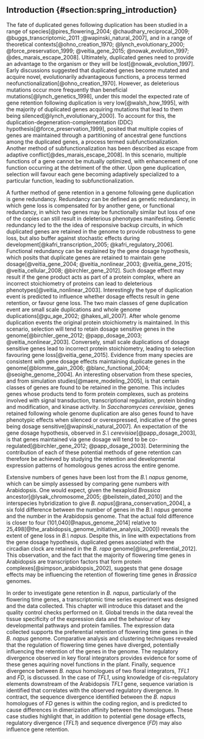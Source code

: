 ## Introduction {#section:spring_introduction}

The fate of duplicated genes following duplication has been studied in a range of species[@pires_flowering_2004; @chaudhary_reciprocal_2009; @buggs_transcriptomic_2011 ;@wapinski_natural_2007], and in a range of theoretical contexts[@ohno_creation_1970; @lynch_evolutionary_2000; @force_preservation_1999; @veitia_gene_2015; @nowak_evolution_1997; @des_marais_escape_2008].
Ultimately, duplicated genes need to provide an advantage to the organism or they will be lost[@nowak_evolution_1997].
Early discussions suggested that duplicated genes become mutated and acquire novel, evolutionarily advantageous functions, a process termed neofunctionalization[@ohno_creation_1970].
However, as deleterious mutations occur more frequently than beneficial mutations[@lynch_genetics_1998], under this model the expected rate of gene retention following duplication is very low[@walsh_how_1995], with the majority of duplicated genes acquiring mutations that lead to them being silenced[@lynch_evolutionary_2000].
To account for this, the duplication-degeneration-complementation (DDC) hypothesis[@force_preservation_1999], posited that multiple copies of genes are maintained through a partitioning of ancestral gene functions among the duplicated genes, a process termed subfunctionalization.
Another method of subfunctionalization has been described as escape from adaptive conflict[@des_marais_escape_2008].
In this scenario, multiple functions of a gene cannot be mutually optimized, with enhancement of one function occurring at the detriment of the other.
Upon gene duplication, selection will favour each gene becoming adaptively specialized to a particular function, leading to subfunctionalization.

A further method of gene retention in a genome following gene duplication is gene redundancy.
Redundancy can be defined as genetic redundancy, in which gene loss is compensated for by another gene, or functional redundancy, in which two genes may be functionally similar but loss of one of the copies can still result in deleterious phenotypes manifesting.
Genetic redundancy led to the the idea of responsive backup circuits, in which duplicated genes are retained in the genome to provide robustness to gene loss, but also buffer against stochastic effects during development[@kafri_transcription_2005; @kafri_regulatory_2006].
Functional redundancy can be explained by the gene dosage hypothesis, which posits that duplicate genes are retained to maintain gene dosage[@veitia_gene_2004; @veitia_nonlinear_2003; @veitia_gene_2015; @veitia_cellular_2008; @birchler_gene_2012].
Such dosage effect may result if the gene product acts as part of a protein complex, where an incorrect stoichiometry of proteins can lead to deleterious phenotypes[@veitia_nonlinear_2003].
Interestingly the type of duplication event is predicted to influence whether dosage effects result in gene retention, or favour gene loss.
The two main classes of gene duplication event are small scale duplications and whole genome duplications[@gu_age_2002; @hakes_all_2007].
After whole genome duplication events the original protein stoichiometry is maintained.
In this scenario, selection will tend to retain dosage sensitive genes in the genome[@birchler_gene_2012; @papp_dosage_2003; @veitia_nonlinear_2003].
Conversely, small scale duplications of dosage sensitive genes lead to incorrect protein stoichiometry, leading to selection favouring gene loss[@veitia_gene_2015].
Evidence from many species are consistent with gene dosage effects maintaining duplicate genes in the genome[@blomme_gain_2006; @blanc_functional_2004; @seoighe_genome_2004].
An interesting observation from these species, and from simulation studies[@maere_modeling_2005], is that certain classes of genes are found to be retained in the genome.
This includes genes whose products tend to form protein complexes, such as proteins involved with signal transduction, transcriptional regulation, protein binding and modification, and kinase activity.
In *Saccharomyces cerevisiae*, genes retained following whole genome duplication are also genes found to have phenotypic effects when silenced or overexpressed, indicative of the genes being dosage sensitive[@wapinski_natural_2007].
An expectation of the gene dosage hypothesis, observed in *S.\ cerevisiae*[@papp_dosage_2003], is that genes maintained via gene dosage will tend to be co-regulated[@birchler_gene_2012; @papp_dosage_2003].
Determining the contribution of each of these potential methods of gene retention can therefore be achieved by studying the retention and developmental expression patterns of homologous genes across the entire genome.

Extensive numbers of genes have been lost from the *B.\ napus* genome, which can be simply assessed by comparing gene numbers with Arabidopsis.
One would expect, given the hexaploid *Brassica* ancestor[@lysak_chromosome_2005; @beilstein_dated_2010] and the interspecies hybridization to give *B. napus*[@rana_conservation_2004], a six fold difference between the number of genes in the *B.\ napus* genome and the number in the Arabidopsis genome.
That the actual fold difference is closer to four (101,040[@napus_genome_2014] relative to 25,498[@the_arabidopsis_genome_initiative_analysis_2000]) reveals the extent of gene loss in *B.\ napus*.
Despite this, in line with expectations from the gene dosage hypothesis, duplicated genes associated with the circadian clock are retained in the *B. rapa* genome[@lou_preferential_2012].
This observation, and the fact that the majority of flowering time genes in Arabidopsis are transcription factors that form protein complexes[@simpson_arabidopsis_2002], suggests that gene dosage effects may be influencing the retention of flowering time genes in *Brassica* genomes.

In order to investigate gene retention in *B. napus*, particularly of the flowering time genes, a transcriptomic time series experiment was designed and the data collected.
This chapter will introduce this dataset and the quality control checks performed on it.
Global trends in the data reveal the tissue specificity of the expression data and the behaviour of key developmental pathways and protein families.
The expression data collected supports the preferential retention of flowering time genes in the *B. napus* genome.
Comparative analysis and clustering techniques revealed that the regulation of flowering time genes have diverged, potentially influencing the retention of the genes in the genome.
The regulatory divergence observed in key floral integrators provides evidence for some of these genes aquiring novel functions in the plant.
Finally, sequence divergence between *B. napus* homologues of two floral integrators, *TFL1* and *FD*, is discussed.
In the case of *TFL1*, using knowledge of cis-regulatory elements downstream of the Arabidopsis *TFL1* gene, sequence variation is identified that correlates with the observed regulatory divergence.
In contract, the sequence divergence identified between the *B. napus* homologues of *FD* genes is within the coding region, and is predicted to cause differences in dimerization affinity between the homologues.
These case studies highlight that, in addition to potential gene dosage effects, regulatory divergence (*TFL1*) and sequence divergence (*FD*) may also influence gene retention.
